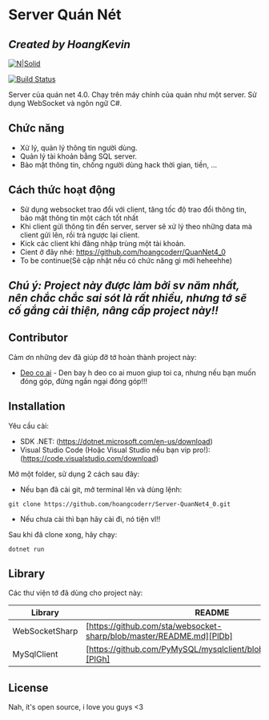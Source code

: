 # Server Quán Nét
## _Created by HoangKevin_

[![N|Solid](https://cldup.com/dTxpPi9lDf.thumb.png)](https://nodesource.com/products/nsolid)

[![Build Status](https://travis-ci.org/joemccann/dillinger.svg?branch=master)](https://travis-ci.org/joemccann/dillinger)

Server của quán net 4.0. Chạy trên máy chính của quán như một server.
Sử dụng WebSocket và ngôn ngữ C#.

## Chức năng

- Xử lý, quản lý thông tin người dùng.
- Quản lý tài khoản bằng SQL server.
- Bảo mật thông tin, chống người dùng hack thời gian, tiền, ...
## Cách thức hoạt động
- Sử dụng websocket trao đổi với client, tăng tốc độ trao đổi thông tin, bảo mật thông tin một cách tốt nhất
- Khi client gửi thông tin đến server, server sẽ xử lý theo những data mà client gửi lên, rồi trả ngược lại client.
- Kick các client khi đăng nhập trùng một tài khoản.
- Cient ở đây nhé: https://github.com/hoangcoderr/QuanNet4_0
- To be continue(Sẽ cập nhật nếu có chức năng gì mới heheehhe)

## _Chú ý: Project này được làm bởi sv năm nhất, nên chắc chắc sai sót là rất nhiều, nhưng tớ sẽ cố gắng cải thiện, nâng cấp project này!!_

## Contributor

Cảm ơn những dev đã giúp đỡ tớ hoàn thành project này:

- [Deo co ai](https://www.youtube.com/watch?v=dQw4w9WgXcQ) - Den bay h deo co ai muon giup toi ca, nhưng nếu bạn muốn đóng góp, đừng ngần ngại đóng góp!!!


## Installation

Yêu cầu cài:
- SDK .NET: (https://dotnet.microsoft.com/en-us/download)
- Visual Studio Code (Hoặc Visual Studio nếu bạn vip pro!): (https://code.visualstudio.com/download)

Mở một folder, sử dụng 2 cách sau đây:
- Nếu bạn đã cài git, mở terminal lên và dùng lệnh:
```
git clone https://github.com/hoangcoderr/Server-QuanNet4_0.git
```
- Nếu chưa cài thì bạn hãy cài đi, nó tiện vl!!

Sau khi đã clone xong, hãy chạy:

```
dotnet run
```

## Library

Các thư viện tớ đã dùng cho project này:

| Library | README |
| ------ | ------ |
| WebSocketSharp | [https://github.com/sta/websocket-sharp/blob/master/README.md][PlDb] |
| MySqlClient | [https://github.com/PyMySQL/mysqlclient/blob/main/README.md][PlGh] |


## License

Nah, ít's open source, i love you guys <3
